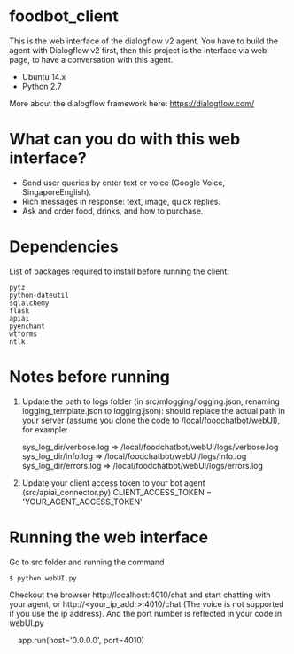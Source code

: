 # foodbot_client
This is the web interface of the dialogflow v2 agent. You have to build the agent with Dialogflow v2 first, then this project is the interface via web page, to have a conversation with this agent.

  - Ubuntu 14.x   
  - Python 2.7

More about the dialogflow framework here: https://dialogflow.com/

# What can you do with this web interface?
- Send user queries by enter text or voice (Google Voice, SingaporeEnglish).
- Rich messages in response: text, image, quick replies.
- Ask and order food, drinks, and how to purchase.


# Dependencies
List of packages required to install before running the client:

    pytz   
    python-dateutil   
    sqlalchemy   
    flask   
    apiai   
    pyenchant   
    wtforms   
    ntlk 
  

# Notes before running
1. Update the path to logs folder (in src/mlogging/logging.json, renaming logging_template.json to logging.json): should replace the actual path in your server (assume you clone the code to /local/foodchatbot/webUI), for example:

    sys_log_dir/verbose.log => /local/foodchatbot/webUI/logs/verbose.log
    sys_log_dir/info.log => /local/foodchatbot/webUI/logs/info.log
    sys_log_dir/errors.log => /local/foodchatbot/webUI/logs/errors.log

2. Update your client access token to your bot agent (src/apiai_connector.py)
    CLIENT_ACCESS_TOKEN = 'YOUR_AGENT_ACCESS_TOKEN' 


# Running the web interface
Go to src folder and running the command

    $ python webUI.py
  
    
Checkout the browser http://localhost:4010/chat and start chatting with your agent, or http://<your_ip_addr>:4010/chat
(The voice is not supported if you use the ip address). And the port number is reflected in your code in webUI.py

    app.run(host='0.0.0.0', port=4010)


